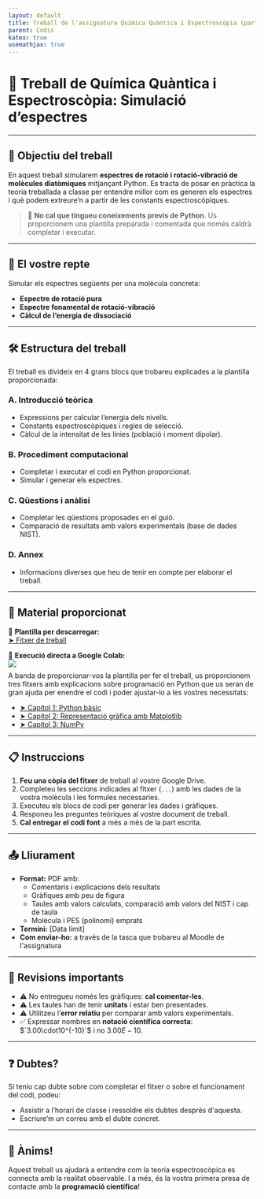 ```yaml
---
layout: default
title: Treball de l'assignatura Química Quàntica i Espectroscòpia (part espectro)
parent: Codis
katex: true
usemathjax: true
---
```


# 🔬 **Treball de Química Quàntica i Espectroscòpia: Simulació d’espectres**

---

## 📌 Objectiu del treball

En aquest treball simularem **espectres de rotació i rotació-vibració de molècules diatòmiques** mitjançant Python. Es tracta de posar en pràctica la teoria treballada a classe per entendre millor com es generen els espectres i què podem extreure’n a partir de les constants espectroscòpiques.

> 🧠 **No cal que tingueu coneixements previs de Python**. Us proporcionem una plantilla preparada i comentada que només caldrà completar i executar.

---

## 🧪 El vostre repte

Simular els espectres següents per una molècula concreta:
- **Espectre de rotació pura**
- **Espectre fonamental de rotació-vibració**
- **Càlcul de l’energia de dissociació**

---

## 🛠 Estructura del treball

El treball es divideix en 4 grans blocs que trobareu explicades a la plantilla proporcionada:

### A. Introducció teòrica

- Expressions per calcular l’energia dels nivells.
- Constants espectroscòpiques i regles de selecció.
- Càlcul de la intensitat de les línies (població i moment dipolar).

### B. Procediment computacional

- Completar i executar el codi en Python proporcionat.
- Simular i generar els espectres.

### C. Qüestions i anàlisi

- Completar les qüestions proposades en el guió.
- Comparació de resultats amb valors experimentals (base de dades NIST).

### D. Annex

- Informacions diverses que heu de tenir en compte per elaborar el treball.

---

## 📂 Material proporcionat

📄 **Plantilla per descarregar:**  
[➤ Fitxer de treball](#) 

📄 **Execució directa a Google Colab:**  
[<img style='display:inline; line-height:0.8em; padding:0; margin:0 0.5em -0.4em 0;' src="https://colab.research.google.com/assets/colab-badge.svg">](#)

A banda de proporcionar-vos la plantilla per fer el treball, us proporcionem tres fitxers amb explicacions sobre programació en Python que us seran de gran ajuda per enendre el codi i poder ajustar-lo a les vostres necessitats:
- [➤ Capítol 1: Python bàsic](https://colab.research.google.com/github/py-IQCC/py-IQCC.github.io/blob/main/basics.ipynb)
- [➤ Capítol 2: Representació gràfica amb Matplotlib](https://colab.research.google.com/github/py-IQCC/py-IQCC.github.io/blob/main/grafics.ipynb)
- [➤ Capítol 3: NumPy](https://colab.research.google.com/github/py-IQCC/py-IQCC.github.io/blob/main/numpy.ipynb)

---

## 📋 Instruccions

1. **Feu una còpia del fitxer** de treball al vostre Google Drive.
2. Completeu les seccions indicades al fitxer (`...`) amb les dades de la vostra molècula i les formules necessaries.
3. Executeu els blocs de codi per generar les dades i gràfiques.
4. Responeu les preguntes teòriques al vostre document de treball.
5. **Cal entregar el codi font** a més a més de la part escrita.

---

## 📤 Lliurament

- **Format:** PDF amb:
  - Comentaris i explicacions dels resultats
  - Gràfiques amb peu de figura
  - Taules amb valors calculats, comparació amb valors del NIST i cap de taula
  - Molècula i PES (polinomi) emprats
- **Termini:** [Data límit]
- **Com enviar-ho:** a través de la tasca que trobareu al Moodle de l'assignatura

---

## 🧭 Revisions importants

- ⚠ No entregueu només les gràfiques: **cal comentar-les**.
- ⚠ Les taules han de tenir **unitats** i estar ben presentades.
- ⚠ Utilitzeu l’**error relatiu** per comparar amb valors experimentals.
- ✅ Expressar nombres en **notació científica correcta**: $`3.00\cdot10^{-10}´$ i no $3.00E-10$.

---

## ❓ Dubtes?

Si teniu cap dubte sobre com completar el fitxer o sobre el funcionament del codi, podeu:
- Assistir a l’horari de classe i ressoldre els dubtes després d'aquesta.
- Escriure’m un correu amb el dubte concret.

---

## 🚀 Ànims!

Aquest treball us ajudarà a entendre com la teoria espectroscòpica es connecta amb la realitat observable. I a més, és la vostra primera presa de contacte amb la **programació científica**!

